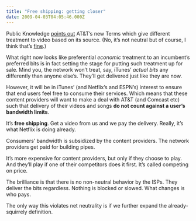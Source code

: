 ```yaml
---
title: "Free shipping: getting closer"
date: 2009-04-03T04:05:46.000Z
---
```


Public Knowledge [points out](http://www.publicknowledge.org/node/2069) AT&amp;T’s new Terms which give different treatment to video based on its source. (No, it’s not neutral but of course, I think that’s [fine](http://clipperhouse.com/2008/03/01/the-biggest-threat-to-your-rights-scarcity/).)

What right now looks like preferential _economic_ treatment to an incumbent’s preferred bits is in fact setting the stage for putting such treatment up for sale. Mind you, the network won’t treat, say, iTunes’ _actual bits_ any differently than anyone else’s. They’ll get delivered just like they are now.

However, it will be in iTunes’ (and Netflix’s and ESPN’s) interest to ensure that end users feel free to consume their services. Which means that these content providers will want to make a deal with AT&amp;T (and Comcast etc) such that delivery of their videos and songs **do not count against a user’s bandwidth limits**.

It’s **free shipping**. Get a video from us and we pay the delivery. Really, it’s what Netflix is doing already.

Consumers’ bandwidth is subsidized by the content providers. The network providers get paid for building pipes.

It’s more expensive for content providers, but only if they choose to play. And they’ll play if one of their competitors does it first. It’s called competing on price.

The brilliance is that there is no non-neutral behavior by the ISPs. They deliver the bits regardless. Nothing is blocked or slowed. What changes is who pays.

The only way this violates net neutrality is if we further expand the already-squirrely definition.
